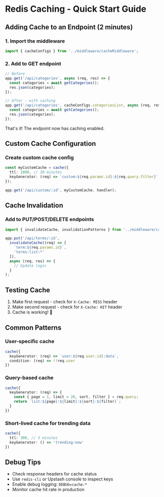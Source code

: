 # Redis Caching - Quick Start Guide

## Adding Cache to an Endpoint (2 minutes)

### 1. Import the middleware
```typescript
import { cacheConfigs } from '../middleware/cacheMiddleware';
```

### 2. Add to GET endpoint
```typescript
// Before
app.get('/api/categories', async (req, res) => {
  const categories = await getCategories();
  res.json(categories);
});

// After - with caching
app.get('/api/categories', cacheConfigs.categoriesList, async (req, res) => {
  const categories = await getCategories();
  res.json(categories);
});
```

That's it! The endpoint now has caching enabled.

## Custom Cache Configuration

### Create custom cache config
```typescript
const myCustomCache = cache({
  ttl: 1800, // 30 minutes
  keyGenerator: (req) => `custom:${req.params.id}:${req.query.filter}`
});

app.get('/api/custom/:id', myCustomCache, handler);
```

## Cache Invalidation

### Add to PUT/POST/DELETE endpoints
```typescript
import { invalidateCache, invalidationPatterns } from '../middleware/cacheMiddleware';

app.put('/api/terms/:id',
  invalidateCache((req) => [
    `term:${req.params.id}`,
    'terms:list:*'
  ]),
  async (req, res) => {
    // Update logic
  }
);
```

## Testing Cache

1. Make first request - check for `X-Cache: MISS` header
2. Make second request - check for `X-Cache: HIT` header
3. Cache is working! 🎉

## Common Patterns

### User-specific cache
```typescript
cache({
  keyGenerator: (req) => `user:${req.user.id}:data`,
  condition: (req) => !!req.user
})
```

### Query-based cache
```typescript
cache({
  keyGenerator: (req) => {
    const { page = 1, limit = 20, sort, filter } = req.query;
    return `list:${page}:${limit}:${sort}:${filter}`;
  }
})
```

### Short-lived cache for trending data
```typescript
cache({
  ttl: 300, // 5 minutes
  keyGenerator: () => 'trending:now'
})
```

## Debug Tips

- Check response headers for cache status
- Use `redis-cli` or Upstash console to inspect keys
- Enable debug logging: `DEBUG=cache:*`
- Monitor cache hit rate in production